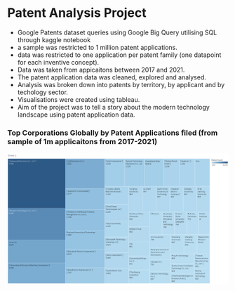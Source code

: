 # Patent Analysis Project

- Google Patents dataset queries using Google Big Query utilising SQL through kaggle notebook 
- a sample was restricted to 1 million patent applications.
- data was restricted to one application per patent family (one datapoint for each inventive concept). 
- Data was taken from appicaitons between 2017 and 2021.
- The patent application data was cleaned, explored and analysed.
- Analysis was broken down into patents by territory, by applicant and by techology sector. 
- Visualisations were created using tableau.
- Aim of the project was to tell a story about the modern technology landscape using patent application data. 

### Top Corporations Globally by Patent Applications filed (from sample of 1m applicaitons from 2017-2021)
![alt text](https://github.com/j-ma-walsh/patent_analysis_project/blob/main/Tree%20Map%20of%20top%2050%20Corps%20-%20Labelled.png)

